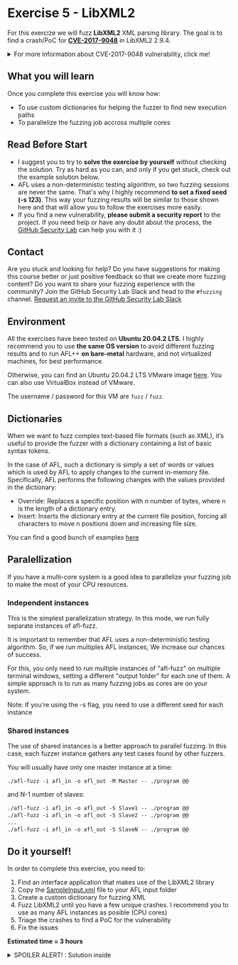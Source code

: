 # Exercise 5 - LibXML2

For this exercize we will fuzz **LibXML2** XML parsing library. The goal is to find a crash/PoC for [**CVE-2017-9048**](https://nvd.nist.gov/vuln/detail/CVE-2017-9048) in LibXML2 2.9.4. 

<details>
  <summary>For more information about CVE-2017-9048 vulnerability, click me!</summary>
  --------------------------------------------------------------------------------------------------------
  
  **CVE-2017-9048** is an stack buffer overflow vulnerability affecting the DTD validation functionality of LibXML2.
  
  A stack buffer overflow is a type of buffer overflow where the buffer being overwritten is allocated on the stack.
  
 As a result, a remote attacker can exploit this issue to execute arbitrary code within the context of an application using the affected library.

 You can find more information about stack buffer oveflow vulnerabilities at the following link: https://cwe.mitre.org/data/definitions/121.html
  
</details>

## What you will learn
Once you complete this exercise you will know how: 
- To use custom dictionaries for helping the fuzzer to find new execution paths
- To parallelize the fuzzing job accross multiple cores

## Read Before Start
- I suggest you to try to **solve the exercise by yourself** without checking the solution. Try as hard as you can, and only if you get stuck, check out the example solution below.
- AFL uses a non-deterministic testing algorithm, so two fuzzing sessions are never the same. That's why I highly recommend **to set a fixed seed (-s 123)**. This way your fuzzing results will be similar to those shown here and that will allow you to follow the exercises more easily.  
- If you find a new vulnerability, **please submit a security report** to the project. If you need help or have any doubt about the process, the [GitHub Security Lab](mailto:securitylab.github.com) can help you with it :)

## Contact
Are you stuck and looking for help? Do you have suggestions for making this course better or just positive feedback so that we create more fuzzing content?
Do you want to share your fuzzing experience with the community?
Join the GitHub Security Lab Slack and head to the `#fuzzing` channel. [Request an invite to the GitHub Security Lab Slack](mailto:securitylab-social@github.com?subject=Request%20an%20invite%20to%20the%20GitHub%20Security%20Lab%20Slack)

## Environment

All the exercises have been tested on **Ubuntu 20.04.2 LTS**. I highly recommend you to use **the same OS version** to avoid different fuzzing results and to run AFL++ **on bare-metal** hardware, and not virtualized machines, for best performance.

Otherwise, you can find an Ubuntu 20.04.2 LTS VMware image [here](https://drive.google.com/file/d/1_m1x-SHcm7Muov2mlmbbt8nkrMYp0Q3K/view?usp=sharing). You can also use VirtualBox instead of VMware.

The username / password for this VM are `fuzz` / `fuzz`.

## Dictionaries

When we want to fuzz complex text-based file formats (such as XML), it’s useful to provide the fuzzer with a dictionary containing a list of basic syntax tokens.

In the case of AFL, such a dictionary is simply a set of words or values which is used by AFL to apply changes to the current in-memory file. Specifically, AFL performs the following changes with the values provided in the dictionary:
- Override: Replaces a specific position with n number of bytes, where n is the length of a dictionary entry.
- Insert: Inserts the dictionary entry at the current file position, forcing all characters to move n positions down and increasing file size.

You can find a good bunch of examples [here](https://github.com/AFLplusplus/AFLplusplus/tree/stable/dictionaries)

## Paralellization

If you have a multi-core system is a good idea to parallelize your fuzzing job to make the most of your CPU resources.

### Independent instances

This is the simplest parallelization strategy. In this mode, we run fully separate instances of afl-fuzz.

It is important to remember that AFL uses a non-deterministic testing algorithm. So, if we run multiples AFL instances, We increase our chances of success.

For this, you only need to run multiple instances of "afl-fuzz" on multiple terminal windows, setting a different "output folder" for each one of them. A simple approach is to run as many fuzzing jobs as cores are on your system.

Note: If you're using the -s flag, you need to use a different seed for each instance

### Shared instances

The use of shared instances is a better approach to parallel fuzzing. In this case, each fuzzer instance gathers any test cases found by other fuzzers.

You will usually have only one master instance at a time:
```
./afl-fuzz -i afl_in -o afl_out -M Master -- ./program @@
```

and N-1 number of slaves:
```
./afl-fuzz -i afl_in -o afl_out -S Slave1 -- ./program @@
./afl-fuzz -i afl_in -o afl_out -S Slave2 -- ./program @@
...
./afl-fuzz -i afl_in -o afl_out -S SlaveN -- ./program @@
```

## Do it yourself!
In order to complete this exercise, you need to:
1) Find an interface application that makes use of the LibXML2 library
2) Copy the [SampleInput.xml](./SampleInput.xml) file to your AFL input folder
3) Create a custom dictionary for fuzzing XML
4) Fuzz LibXML2 until you have a few unique crashes. I recommend you to use as many AFL instances as posible (CPU cores)
5) Triage the crashes to find a PoC for the vulnerability
6) Fix the issues

**Estimated time = 3 hours**


<details>
  <summary>SPOILER ALERT! : Solution inside</summary>

### Download and build your target

Let's first get our fuzzing target. Create a new directory for the project you want to fuzz:
```
cd $HOME
mkdir Fuzzing_libxml2 && cd Fuzzing_libxml2
```

Download and uncompress libxml2-2.9.4.tar.gz
```
wget http://xmlsoft.org/download/libxml2-2.9.4.tar.gz
tar xvf libxml2-2.9.4.tar.gz && cd libxml2-2.9.4/
```

Build and install libxml2:
```
sudo apt-get install python-dev
CC=afl-clang-lto CXX=afl-clang-lto++ CFLAGS="-fsanitize=address" CXXFLAGS="-fsanitize=address" LDFLAGS="-fsanitize=address" ./configure --prefix="$HOME/Fuzzing_libxml2/libxml2-2.9.4/install" --disable-shared --without-debug --without-ftp --without-http --without-legacy --without-python LIBS='-ldl'
make -j$(nproc)
make install
```

Now, we can test that all is working OK with:
```
./xmllint --memory ./test/wml.xml
```

and you should see something like that

![](Images/Image1.png)
  
### Seed corpus creation

First of all, we need to get some XML samples. We're gonna use the **SampleInput.xml** provided in this repository:
```
mkdir afl_in && cd afl_in
wget https://raw.githubusercontent.com/antonio-morales/Fuzzing101/main/Exercise%205/SampleInput.xml
cd ..
```
  
### Custom dictionary

Now, you need to create an XML dictionary. Alternatively, you can use the XML dictionary provided with AFL++: 
```
mkdir dictionaries && cd dictionaries
wget https://raw.githubusercontent.com/AFLplusplus/AFLplusplus/stable/dictionaries/xml.dict
cd ..
```
### Fuzzing time
  
In order to catch the bug, is mandatory to enable the `--valid` parameter. I also set the dictionary path with the **-x flag** and enabled the deterministic mutations with the **-D flag** (only for the master fuzzer):

For example, I ran the fuzzer with the following command 
```
afl-fuzz -m none -i ./afl_in -o afl_out -s 123 -x ./dictionaries/xml.dict -D -M master -- ./xmllint --memory --noenc --nocdata --dtdattr --loaddtd --valid --xinclude @@
```

You can run another slave instance with:
```
afl-fuzz -m none -i ./afl_in -o afl_out -s 234 -S slave1 -- ./xmllint --memory --noenc --nocdata --dtdattr --loaddtd --valid --xinclude @@
```
  
**Are you interested in fuzzing command-line arguments?** Take a look to the following [blog post](https://securitylab.github.com/research/fuzzing-challenges-solutions-1/), to the "Fuzzing command-line arguments" section.

After a while, you should have multiple crashes:
  
![](Images/Image2.png)

### Triage
  
To debug a program built with ASan is so much easier than in the previous exercises. All you need to do is to feed the program with the crash file:
  
```
./xmllint --memory --noenc --nocdata --dtdattr --loaddtd --valid --xinclude './afl_out/default/crashes/id:000000,sig:06,src:003963,time:12456489,op:havoc,rep:4'
```

and you will get a nice summary of the crash, including the execution trace:
  
![](Images/Image3.png)  

### Fix the issue

The last step of the exercise is to fix the bug! Rebuild your target after the fix and check that your PoC don't crash the program anymore. This last part is left as exercise for the student.
  
  <details>
  <summary>Solution inside</summary>
   --------------------------------------------------------------------------------------------------
    
  Official fix:
  - https://github.com/GNOME/libxml2/commit/932cc9896ab41475d4aa429c27d9afd175959d74
    
   </details> 

Alternatively, you can download a newer version of LibXML, and check that the bug has been fixed.
  
</details>

